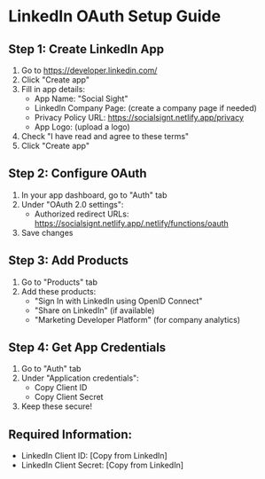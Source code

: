 # LinkedIn OAuth Setup Guide

## Step 1: Create LinkedIn App
1. Go to https://developer.linkedin.com/
2. Click "Create app"
3. Fill in app details:
   - App Name: "Social Sight"
   - LinkedIn Company Page: (create a company page if needed)
   - Privacy Policy URL: https://socialsignt.netlify.app/privacy
   - App Logo: (upload a logo)
4. Check "I have read and agree to these terms"
5. Click "Create app"

## Step 2: Configure OAuth
1. In your app dashboard, go to "Auth" tab
2. Under "OAuth 2.0 settings":
   - Authorized redirect URLs: https://socialsignt.netlify.app/.netlify/functions/oauth
3. Save changes

## Step 3: Add Products
1. Go to "Products" tab
2. Add these products:
   - "Sign In with LinkedIn using OpenID Connect"
   - "Share on LinkedIn" (if available)
   - "Marketing Developer Platform" (for company analytics)

## Step 4: Get App Credentials
1. Go to "Auth" tab
2. Under "Application credentials":
   - Copy Client ID
   - Copy Client Secret
3. Keep these secure!

## Required Information:
- LinkedIn Client ID: [Copy from LinkedIn]
- LinkedIn Client Secret: [Copy from LinkedIn]
